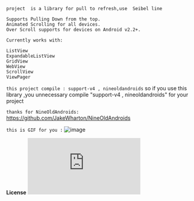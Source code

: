 `project  is a library for pull to refresh,use  Seibel line`

    Supports Pulling Down from the top.
    Animated Scrolling for all devices.
    Over Scroll supports for devices on Android v2.2+.

    
`Currently works with:`
    
    ListView
    ExpandableListView
    GridView
    WebView
    ScrollView
    ViewPager

`this project compile : support-v4 , nineoldandroids`
so  if you use this library ,you unnecessary compile "support-v4 , nineoldandroids" 
for your project

`thanks for NineOldAndroids:` https://github.com/JakeWharton/NineOldAndroids



`this is GIF for you :`
  ![image](https://github.com/YourAcountName/ProjectName/blob/master/anim.gif )


**License**
![file](https://github.com/YourAcountName/ProjectName/blob/master/LICENSE.txt)


